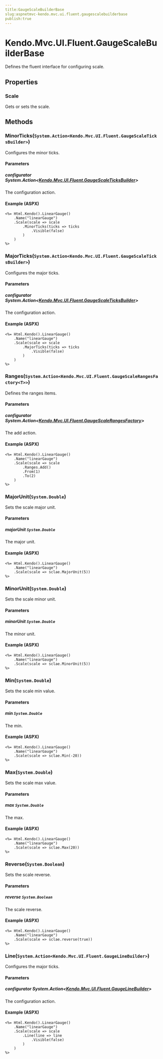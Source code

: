 ```yaml
---
title:GaugeScaleBuilderBase
slug:aspnetmvc-kendo.mvc.ui.fluent.gaugescalebuilderbase
publish:true
---
```


# Kendo.Mvc.UI.Fluent.GaugeScaleBuilderBase
Defines the fluent interface for configuring scale.


## Properties
### Scale
Gets or sets the scale.



## Methods

### MinorTicks(`System.Action<Kendo.Mvc.UI.Fluent.GaugeScaleTicksBuilder>`)
Configures the minor ticks.


#### Parameters

##### configurator System.Action<[Kendo.Mvc.UI.Fluent.GaugeScaleTicksBuilder](/api/wrappers/aspnet-mvc/Kendo.Mvc.UI.Fluent/GaugeScaleTicksBuilder)>
The configuration action.




#### Example (ASPX)
    <%= Html.Kendo().LinearGauge()
        .Name("linearGauge")
        .Scale(scale => scale
            .MinorTicks(ticks => ticks
                .Visible(false)
            )
        )
    %>


### MajorTicks(`System.Action<Kendo.Mvc.UI.Fluent.GaugeScaleTicksBuilder>`)
Configures the major ticks.


#### Parameters

##### configurator System.Action<[Kendo.Mvc.UI.Fluent.GaugeScaleTicksBuilder](/api/wrappers/aspnet-mvc/Kendo.Mvc.UI.Fluent/GaugeScaleTicksBuilder)>
The configuration action.




#### Example (ASPX)
    <%= Html.Kendo().LinearGauge()
        .Name("linearGauge")
        .Scale(scale => scale
            .MajorTicks(ticks => ticks
                .Visible(false)
            )
        )
    %>


### Ranges(`System.Action<Kendo.Mvc.UI.Fluent.GaugeScaleRangesFactory<T>>`)
Defines the ranges items.


#### Parameters

##### configurator System.Action<[Kendo.Mvc.UI.Fluent.GaugeScaleRangesFactory](/api/wrappers/aspnet-mvc/Kendo.Mvc.UI.Fluent/GaugeScaleRangesFactory)<T>>
The add action.




#### Example (ASPX)
    <%= Html.Kendo().LinearGauge()
        .Name("linearGauge")
        .Scale(scale => scale
            .Ranges.Add()
            .From(1)
            .To(2)
        )
    %>


### MajorUnit(`System.Double`)
Sets the scale major unit.


#### Parameters

##### majorUnit `System.Double`
The major unit.




#### Example (ASPX)
    <%= Html.Kendo().LinearGauge()
        .Name("linearGauge")
        .Scale(scale => sclae.MajorUnit(5))
    %>


### MinorUnit(`System.Double`)
Sets the scale minor unit.


#### Parameters

##### minorUnit `System.Double`
The minor unit.




#### Example (ASPX)
    <%= Html.Kendo().LinearGauge()
        .Name("linearGauge")
        .Scale(scale => sclae.MinorUnit(5))
    %>


### Min(`System.Double`)
Sets the scale min value.


#### Parameters

##### min `System.Double`
The min.




#### Example (ASPX)
    <%= Html.Kendo().LinearGauge()
        .Name("linearGauge")
        .Scale(scale => sclae.Min(-20))
    %>


### Max(`System.Double`)
Sets the scale max value.


#### Parameters

##### max `System.Double`
The max.




#### Example (ASPX)
    <%= Html.Kendo().LinearGauge()
        .Name("linearGauge")
        .Scale(scale => sclae.Max(20))
    %>


### Reverse(`System.Boolean`)
Sets the scale reverse.


#### Parameters

##### reverse `System.Boolean`
The scale reverse.




#### Example (ASPX)
    <%= Html.Kendo().LinearGauge()
        .Name("linearGauge")
        .Scale(scale => sclae.reverse(true))
    %>


### Line(`System.Action<Kendo.Mvc.UI.Fluent.GaugeLineBuilder>`)
Configures the major ticks.


#### Parameters

##### configurator System.Action<[Kendo.Mvc.UI.Fluent.GaugeLineBuilder](/api/wrappers/aspnet-mvc/Kendo.Mvc.UI.Fluent/GaugeLineBuilder)>
The configuration action.




#### Example (ASPX)
    <%= Html.Kendo().LinearGauge()
        .Name("linearGauge")
        .Scale(scale => scale
            .Line(line => line
                .Visible(false)
            )
        )
    %>



